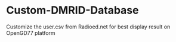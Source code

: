 # Custom-DMRID-Database
Customize the user.csv from Radioed.net for best display result on OpenGD77 platform
